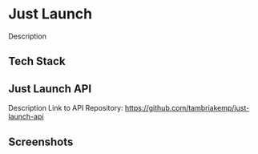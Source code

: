 
# Just Launch
Description

## Tech Stack

## Just Launch API
Description
Link to API Repository: https://github.com/tambriakemp/just-launch-api

## Screenshots 

